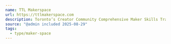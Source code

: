 ```yaml
---
name: TTL Makerspace
url: https://ttlmakerspace.com
description: Toronto’s Creator Community Comprehensive Maker Skills Training
source: "@admin included 2025-08-29"
tags:
  - type/maker-space
---
```


